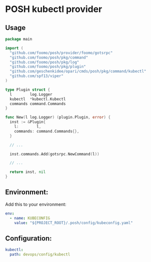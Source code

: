 # POSH kubectl provider

## Usage

```go
package main

import (
  "github.com/foomo/posh/provider/foomo/gotsrpc"
  "github.com/foomo/posh/pkg/command"
  "github.com/foomo/posh/pkg/log"
  "github.com/foomo/posh/pkg/plugin"
  "github.com/geschenkidee/opari/cmds/posh/pkg/command/kubectl"
  "github.com/spf13/viper"
)

type Plugin struct {
  l        log.Logger
  kubectl  *kubectl.Kubectl
  commands command.Commands
}

func New(l log.Logger) (plugin.Plugin, error) {
  inst := &Plugin{
    l:        l,
    commands: command.Commands{},
  }

  // ...

  inst.commands.Add(gotsrpc.NewCommand(l))

  // ...

  return inst, nil
}
```

## Environment:

Add this to your environment:

```yaml
env:
  - name: KUBECONFIG
    value: "${PROJECT_ROOT}/.posh/config/kubeconfig.yaml"
```

## Configuration:

```yaml
kubectl:
  path: devops/config/kubectl
```
